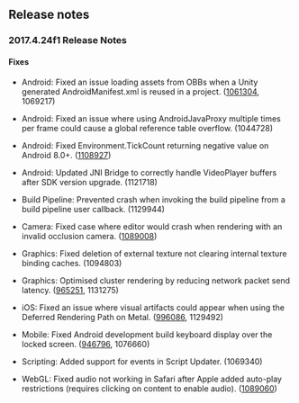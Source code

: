 ## Release notes

### 2017.4.24f1 Release Notes

#### Fixes

-   Android: Fixed an issue loading assets from OBBs when a Unity generated AndroidManifest.xml is reused in a project. ([1061304](https://issuetracker.unity3d.com/issues/reusing-unity-generated-androidmanifest-dot-xml-prevents-the-application-to-find-data-when-splitting-the-apk), 1069217)

-   Android: Fixed an issue where using AndroidJavaProxy multiple times per frame could cause a global reference table overflow. (1044728)

-   Android: Fixed Environment.TickCount returning negative value on Android 8.0+. ([1108927](https://issuetracker.unity3d.com/issues/android-environment-dot-tickcount-returns-negative-value-on-8-dot-0-and-above))

-   Android: Updated JNI Bridge to correctly handle VideoPlayer buffers after SDK version upgrade. (1121718)

-   Build Pipeline: Prevented crash when invoking the build pipeline from a build pipeline user callback. (1129944)

-   Camera: Fixed case where editor would crash when rendering with an invalid occlusion camera. ([1089008](https://issuetracker.unity3d.com/issues/crash-on-dorenderloop-if-scene-view-is-open-when-opening-occlusion-window))

-   Graphics: Fixed deletion of external texture not clearing internal texture binding caches. (1094803)

-   Graphics: Optimised cluster rendering by reducing network packet send latency. ([965251](https://issuetracker.unity3d.com/issues/cluster-rendering-performance-is-slower-on-newest-versions), 1131275)

-   iOS: Fixed an issue where visual artifacts could appear when using the Deferred Rendering Path on Metal. ([996086](https://issuetracker.unity3d.com/issues/ios-metal-graphics-artefacts-on-ios-with-metal-api-hdr-and-deferred-rendering-path), 1129492)

-   Mobile: Fixed Android development build keyboard display over the locked screen. ([946796](https://issuetracker.unity3d.com/issues/android-in-dev-mode-the-app-is-drawn-on-top-of-the-lock-screen-which-blocks-native-content-e-dot-g-keyboard), 1076660)

-   Scripting: Added support for events in Script Updater. (1069340)

-   WebGL: Fixed audio not working in Safari after Apple added auto-play restrictions (requires clicking on content to enable audio). ([1089060](https://issuetracker.unity3d.com/issues/sounds-do-not-play-in-webgl-builds-when-launched-in-safari-12))
